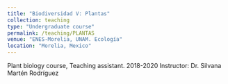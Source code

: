 ```yaml
---
title: "Biodiversidad V: Plantas"
collection: teaching
type: "Undergraduate course"
permalink: /teaching/PLANTAS
venue: "ENES-Morelia, UNAM. Ecología"
location: "Morelia, Mexico"
---
```


Plant biology course, Teaching assistant. 2018-2020
Instructor: Dr. Silvana Martén Rodríguez
